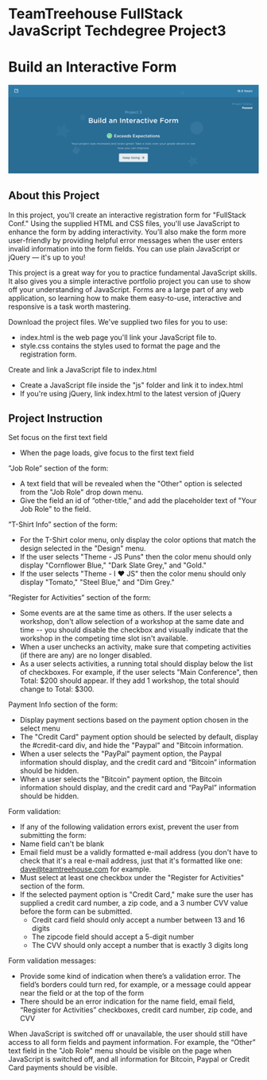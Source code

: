 # TeamTreehouse FullStack JavaScript Techdegree Project3
# Build an Interactive Form
![alt text](https://github.com/newKeating/FS-techdegree-project3-Build-an-Interactive-Form/blob/master/Project3-Pass-Confirmed.png)

## About this Project
In this project, you'll create an interactive registration form for "FullStack Conf." Using the supplied HTML and CSS files, you'll use JavaScript to enhance the form by adding interactivity. You’ll also make the form more user-friendly by providing helpful error messages when the user enters invalid information into the form fields. You can use plain JavaScript or jQuery –– it's up to you!

This project is a great way for you to practice fundamental JavaScript skills. It also gives you a simple interactive portfolio project you can use to show off your understanding of JavaScript. Forms are a large part of any web application, so learning how to make them easy-to-use, interactive and responsive is a task worth mastering.

Download the project files. We've supplied two files for you to use:

- index.html is the web page you'll link your JavaScript file to.
- style.css contains the styles used to format the page and the registration form.

Create and link a JavaScript file to index.html

- Create a JavaScript file inside the "js" folder and link it to index.html
- If you're using jQuery, link index.html to the latest version of jQuery

## Project Instruction
Set focus on the first text field
- When the page loads, give focus to the first text field

”Job Role” section of the form:
- A text field that will be revealed when the "Other" option is selected from the "Job Role" drop down menu.
- Give the field an id of “other-title,” and add the placeholder text of "Your Job Role" to the field.

”T-Shirt Info” section of the form:
- For the T-Shirt color menu, only display the color options that match the design selected in the "Design" menu.
- If the user selects "Theme - JS Puns" then the color menu should only display "Cornflower Blue," "Dark Slate Grey," and "Gold."
- If the user selects "Theme - I ♥ JS" then the color menu should only display "Tomato," "Steel Blue," and "Dim Grey."

”Register for Activities” section of the form:

- Some events are at the same time as others. If the user selects a workshop, don't allow selection of a workshop at the same date and time -- you should disable the checkbox and visually indicate that the workshop in the competing time slot isn't available.
- When a user unchecks an activity, make sure that competing activities (if there are any) are no longer disabled.
- As a user selects activities, a running total should display below the list of checkboxes. For example, if the user selects "Main Conference", then Total: $200 should appear. If they add 1 workshop, the total should change to Total: $300.

Payment Info section of the form:

- Display payment sections based on the payment option chosen in the select menu
- The "Credit Card" payment option should be selected by default, display the #credit-card div, and hide the "Paypal" and "Bitcoin information.
- When a user selects the "PayPal" payment option, the Paypal information should display, and the credit card and “Bitcoin” information should be hidden.
- When a user selects the "Bitcoin" payment option, the Bitcoin information should display, and the credit card and “PayPal” information should be hidden.

Form validation:

- If any of the following validation errors exist, prevent the user from submitting the form:
- Name field can't be blank
- Email field must be a validly formatted e-mail address (you don't have to check that it's a real e-mail address, just that it's formatted like one: dave@teamtreehouse.com for example.
- Must select at least one checkbox under the "Register for Activities" section of the form.
- If the selected payment option is "Credit Card," make sure the user has supplied a credit card number, a zip code, and a 3 number CVV value before the form can be submitted.
  - Credit card field should only accept a number between 13 and 16 digits
  - The zipcode field should accept a 5-digit number
  - The CVV should only accept a number that is exactly 3 digits long

Form validation messages:

- Provide some kind of indication when there’s a validation error. The field’s borders could turn red, for example, or a message could appear near the field or at the top of the form
- There should be an error indication for the name field, email field, “Register for Activities” checkboxes, credit card number, zip code, and CVV

When JavaScript is switched off or unavailable, the user should still have access to all form fields and payment information. For example, the “Other” text field in the "Job Role" menu should be visible on the page when JavaScript is switched off, and all information for Bitcoin, Paypal or Credit Card payments should be visible.